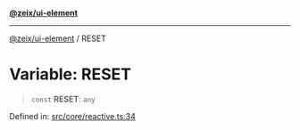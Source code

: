 [**@zeix/ui-element**](../README.md)

***

[@zeix/ui-element](../globals.md) / RESET

# Variable: RESET

> `const` **RESET**: `any`

Defined in: [src/core/reactive.ts:34](https://github.com/zeixcom/ui-element/blob/a2e3a5bb1b7ab9e964c80c41c9edbb895cf2ce79/src/core/reactive.ts#L34)
